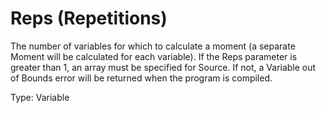 # Reps (Repetitions)

The number of variables for which to calculate a moment (a separate Moment will be calculated for each variable). If the Reps parameter is greater than 1, an array must be specified for Source. If not, a Variable out of Bounds error will be returned when the program is compiled.

Type: Variable
